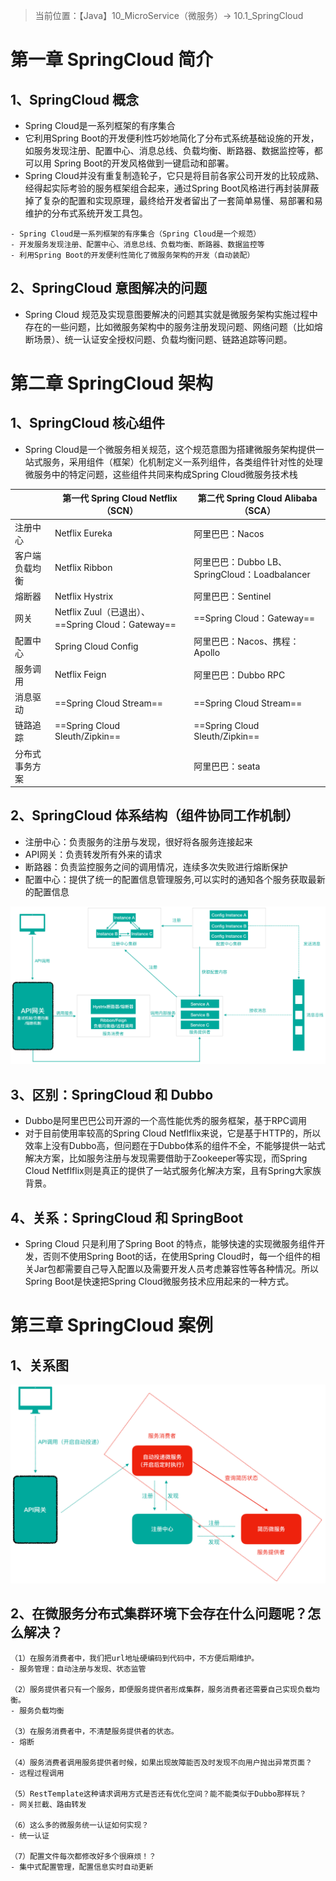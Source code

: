 > 当前位置：【Java】10_MicroService（微服务）-> 10.1_SpringCloud



# 第一章 SpringCloud 简介

## 1、SpringCloud 概念

- Spring Cloud是⼀系列框架的有序集合
- 它利⽤Spring Boot的开发便利性巧妙地简化了分布式系统基础设施的开发，如服务发现注册、配置中⼼、消息总线、负载均衡、断路器、数据监控等，都可以⽤ Spring Boot的开发⻛格做到⼀键启动和部署。
- Spring Cloud并没有重复制造轮⼦，它只是将⽬前各家公司开发的⽐较成熟、经得起实际考验的服务框架组合起来，通过Spring Boot⻛格进⾏再封装屏蔽掉了复杂的配置和实现原理，最终给开发者留出了⼀套简单易懂、易部署和易维护的分布式系统开发⼯具包。

```
- Spring Cloud是⼀系列框架的有序集合（Spring Cloud是⼀个规范）
- 开发服务发现注册、配置中⼼、消息总线、负载均衡、断路器、数据监控等
- 利⽤Spring Boot的开发便利性简化了微服务架构的开发（⾃动装配）
```



## 2、SpringCloud 意图解决的问题

- Spring Cloud 规范及实现意图要解决的问题其实就是微服务架构实施过程中存在的⼀些问题，⽐如微服务架构中的服务注册发现问题、⽹络问题（⽐如熔断场景）、统⼀认证安全授权问题、负载均衡问题、链路追踪等问题。



# 第二章 SpringCloud 架构

## 1、SpringCloud 核心组件

- Spring Cloud是⼀个微服务相关规范，这个规范意图为搭建微服务架构提供⼀站式服务，采⽤组件（框架）化机制定义⼀系列组件，各类组件针对性的处理微服务中的特定问题，这些组件共同来构成Spring Cloud微服务技术栈

|                | 第⼀代 Spring Cloud Netflix（SCN）                | 第⼆代 Spring Cloud Alibaba（SCA）            |
| -------------- | ------------------------------------------------- | --------------------------------------------- |
| 注册中心       | Netflix Eureka                                    | 阿里巴巴：Nacos                               |
| 客户端负载均衡 | Netflix Ribbon                                    | 阿⾥巴巴：Dubbo LB、SpringCloud：Loadbalancer |
| 熔断器         | Netflix Hystrix                                   | 阿⾥巴巴：Sentinel                            |
| 网关           | Netflix Zuul（已退出）、==Spring Cloud：Gateway== | ==Spring Cloud：Gateway==                     |
| 配置中心       | Spring Cloud Config                               | 阿⾥巴巴：Nacos、携程：Apollo                 |
| 服务调用       | Netflix Feign                                     | 阿⾥巴巴：Dubbo RPC                           |
| 消息驱动       | ==Spring Cloud Stream==                           | ==Spring Cloud Stream==                       |
| 链路追踪       | ==Spring Cloud Sleuth/Zipkin==                    | ==Spring Cloud Sleuth/Zipkin==                |
| 分布式事务方案 |                                                   | 阿⾥巴巴：seata                               |



## 2、SpringCloud 体系结构（组件协同工作机制）

- 注册中⼼：负责服务的注册与发现，很好将各服务连接起来
- API⽹关：负责转发所有外来的请求
- 断路器：负责监控服务之间的调⽤情况，连续多次失败进⾏熔断保护
- 配置中⼼：提供了统⼀的配置信息管理服务,可以实时的通知各个服务获取最新的配置信息

![image-20211105171822763](image/image-20211105171822763.png)



## 3、区别：SpringCloud 和 Dubbo

- Dubbo是阿⾥巴巴公司开源的⼀个⾼性能优秀的服务框架，基于RPC调⽤
- 对于⽬前使⽤率较⾼的Spring Cloud Netflflix来说，它是基于HTTP的，所以效率上没有Dubbo⾼，但问题在于Dubbo体系的组件不全，不能够提供⼀站式解决⽅案，⽐如服务注册与发现需要借助于Zookeeper等实现，⽽Spring Cloud Netflflix则是真正的提供了⼀站式服务化解决⽅案，且有Spring⼤家族背景。



## 4、关系：SpringCloud 和 SpringBoot

- Spring Cloud 只是利⽤了Spring Boot 的特点，能够快速的实现微服务组件开发，否则不使⽤Spring Boot的话，在使⽤Spring Cloud时，每⼀个组件的相关Jar包都需要⾃⼰导⼊配置以及需要开发⼈员考虑兼容性等各种情况。所以Spring Boot是快速把Spring Cloud微服务技术应⽤起来的⼀种⽅式。



# 第三章 SpringCloud 案例

## 1、关系图

![image-20211105230034973](image/image-20211105230034973.png)

## 2、在微服务分布式集群环境下会存在什么问题呢？怎么解决？

```
（1）在服务消费者中，我们把url地址硬编码到代码中，不⽅便后期维护。
- 服务管理：⾃动注册与发现、状态监管

（2）服务提供者只有⼀个服务，即便服务提供者形成集群，服务消费者还需要⾃⼰实现负载均衡。
- 服务负载均衡

（3）在服务消费者中，不清楚服务提供者的状态。
- 熔断

（4）服务消费者调⽤服务提供者时候，如果出现故障能否及时发现不向⽤户抛出异常⻚⾯？
- 远程过程调⽤

（5）RestTemplate这种请求调⽤⽅式是否还有优化空间？能不能类似于Dubbo那样玩？
- ⽹关拦截、路由转发

（6）这么多的微服务统⼀认证如何实现？
- 统⼀认证

（7）配置⽂件每次都修改好多个很麻烦！？
- 集中式配置管理，配置信息实时⾃动更新
```

